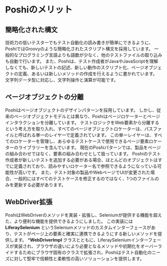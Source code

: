 # Poshiのメリット

## 簡略化された構文

技術力の低いテスターでもテスト自動化の読み書きが簡単にできるように、PoshiではGroovyのような簡略化されたスクリプト構文を採用しています。 一般的なプログラミング言語よりも語数が少なく、他のテストファイルの取り込みも自動で行います。 また、Poshiは、テスト作成者がJavaやJavaScriptを理解しなくても、新しいテストの記述、新しい動作のスクリプト化、ページオブジェクトの定義、あるいは新しいメソッドの作成を行えるように書かれています。 文字列データ型に対応し、文字列操作と演算が可能です。

## ページオブジェクトの分離

Poshiはページオブジェクトのデザインパターンを採用しています。 しかし、従来のページオブジェクトモデルとは異なり、Poshiはページロケーターとページインタラクションを分離しています。 テストロジックをWeb要素から分離するという考え方を取り入れ、すべてのページオブジェクトロケーターは、パスファイルと呼ばれる単一のレイヤーで定義されています。 この単一レイヤーは、すべてのロケーターを管理し、あらゆるテストケースで使用できるページ要素ロケーターのライブラリーを含んでいます。 現在のPoshiパターンでは、製品をページの組み合わせではなく、要素の組み合わせとして扱っています。 Poshiのテスト作成者が新しいテストを追加する必要がある場合、ほとんどのオブジェクトはすでに定義されており、読みやすいロケーター名で参照できるようになっている可能性が高いです。 また、テスト対象の製品やWebページでUIが変更された場合、一般的にはすべてのテストケースを修正するのではなく、1つのファイルのみを更新する必要があります。

## WebDriver拡張

PoshiはWebDriverのメソッドを実装・拡張し、Seleniumが提供する機能を超えた、より便利な機能を提供できるようにしました。 この実装には **LiferaySelenium** というSeleniumメソッドのカスタムインターフェースがあり、テストがページ上の要素と確実に連携できるようにする新しいメソッドを提供します。 ***WebDriverImpl** クラスとともに、LiferaySeleniumインターフェースが実装され、ブラウザの違いにより必要となるメソッドや初期化をオーバーライドするためにブラウザ固有のクラスで拡張され、Poshiはテスト自動化のニーズに対して堅牢で信頼性と柔軟性の高いソリューションを提供します。
